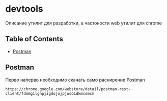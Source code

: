 devtools
========

Описание утилит для разработки, а частоности web утилит для chrome

## Table of Contents
- [Postman](#postman)

## Postman
Перво наперво необходимо скачать само раснирение Postman
```
https://chrome.google.com/webstore/detail/postman-rest-client/fdmmgilgnpjigdojojpjoooidkmcomcm
```
